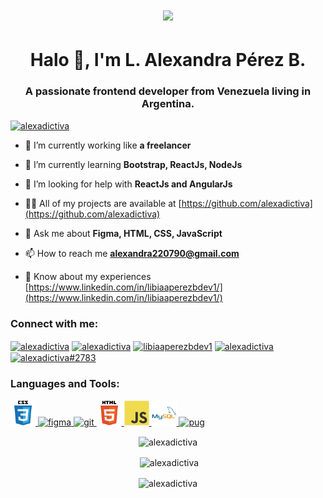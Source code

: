 <h1 style="text-align: center;" align='center'> <img src="https://media.giphy.com/media/zCeHBk9WEzMG4V42JK/giphy.gif" width="50%"></h1>

<h1 align="center">Halo 👋, I'm L. Alexandra Pérez B.</h1>
<h3 align="center">A passionate frontend developer from Venezuela living in Argentina.</h3>



<p align="left"> <a href="https://twitter.com/alexadictiva" target="blank"><img src="https://img.shields.io/twitter/follow/alexadictiva?logo=twitter&style=for-the-badge" alt="alexadictiva" /></a> </p>

- 🔭 I’m currently working like **a freelancer**

- 🧠 I’m currently learning **Bootstrap, ReactJs, NodeJs**

- 🤝 I’m looking for help with **ReactJs and AngularJs**

- 👨‍💻 All of my projects are available at [https://github.com/alexadictiva](https://github.com/alexadictiva)

- 💬 Ask me about **Figma, HTML, CSS, JavaScript**

- 📫 How to reach me **alexandra220790@gmail.com**

- 📄 Know about my experiences [https://www.linkedin.com/in/libiaaperezbdev1/](https://www.linkedin.com/in/libiaaperezbdev1/)

<h3 align="left">Connect with me:</h3>
<p align="left">
  <a href="https://codepen.io/alexadictiva" target="blank"><img align="center" src="https://raw.githubusercontent.com/rahuldkjain/github-profile-readme-generator/master/src/images/icons/Social/codepen.svg" alt="alexadictiva" height="30" width="40" /></a>
  <a href="https://twitter.com/alexadictiva" target="blank"><img align="center" src="https://raw.githubusercontent.com/rahuldkjain/github-profile-readme-generator/master/src/images/icons/Social/twitter.svg" alt="alexadictiva" height="30" width="40" /></a>
  <a href="https://linkedin.com/in/libiaaperezbdev1" target="blank"><img align="center" src="https://raw.githubusercontent.com/rahuldkjain/github-profile-readme-generator/master/src/images/icons/Social/linked-in-alt.svg" alt="libiaaperezbdev1" height="30" width="40" /></a>
  <a href="https://instagram.com/alexadictiva" target="blank"><img align="center" src="https://raw.githubusercontent.com/rahuldkjain/github-profile-readme-generator/master/src/images/icons/Social/instagram.svg" alt="alexadictiva" height="30" width="40" /></a>
  <a href="https://discord.gg/alexadictiva#2783" target="blank"><img align="center" src="https://raw.githubusercontent.com/rahuldkjain/github-profile-readme-generator/master/src/images/icons/Social/discord.svg" alt="alexadictiva#2783" height="30" width="40" /></a>
</p>

<h3 align="left">Languages and Tools:</h3>
<p align="left"> <a href="https://www.w3schools.com/css/" target="_blank"> <img src="https://raw.githubusercontent.com/devicons/devicon/master/icons/css3/css3-original-wordmark.svg" alt="css3" width="40" height="40"/> </a> <a href="https://www.figma.com/" target="_blank"> <img src="https://www.vectorlogo.zone/logos/figma/figma-icon.svg" alt="figma" width="40" height="40"/> </a> <a href="https://git-scm.com/" target="_blank"> <img src="https://www.vectorlogo.zone/logos/git-scm/git-scm-icon.svg" alt="git" width="40" height="40"/> </a> <a href="https://www.w3.org/html/" target="_blank"> <img src="https://raw.githubusercontent.com/devicons/devicon/master/icons/html5/html5-original-wordmark.svg" alt="html5" width="40" height="40"/> </a> <a href="https://developer.mozilla.org/en-US/docs/Web/JavaScript" target="_blank"> <img src="https://raw.githubusercontent.com/devicons/devicon/master/icons/javascript/javascript-original.svg" alt="javascript" width="40" height="40"/> </a> <a href="https://www.mysql.com/" target="_blank"> <img src="https://raw.githubusercontent.com/devicons/devicon/master/icons/mysql/mysql-original-wordmark.svg" alt="mysql" width="40" height="40"/> </a> <a href="https://pugjs.org" target="_blank"> <img src="https://cdn.worldvectorlogo.com/logos/pug.svg" alt="pug" width="40" height="40"/> </a> </p>

<div align="center">
  <p><img align="center" src="https://github-readme-stats.vercel.app/api/top-langs?username=alexadictiva&show_icons=true&locale=en&layout=compact" alt="alexadictiva" /></p>

  <p>&nbsp;<img align="center" src="https://github-readme-stats.vercel.app/api?username=alexadictiva&show_icons=true&locale=en" alt="alexadictiva" /></p>

  <p><img align="center" src="https://github-readme-streak-stats.herokuapp.com/?user=alexadictiva&" alt="alexadictiva" /></p>
</div>


